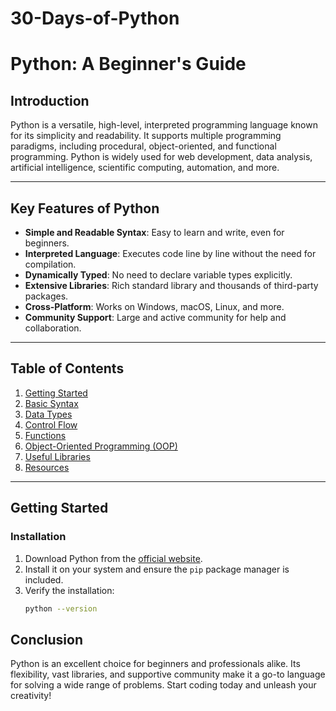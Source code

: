 # 30-Days-of-Python

# Python: A Beginner's Guide

## Introduction  
Python is a versatile, high-level, interpreted programming language known for its simplicity and readability. It supports multiple programming paradigms, including procedural, object-oriented, and functional programming. Python is widely used for web development, data analysis, artificial intelligence, scientific computing, automation, and more.

---

## Key Features of Python
- **Simple and Readable Syntax**: Easy to learn and write, even for beginners.
- **Interpreted Language**: Executes code line by line without the need for compilation.
- **Dynamically Typed**: No need to declare variable types explicitly.
- **Extensive Libraries**: Rich standard library and thousands of third-party packages.
- **Cross-Platform**: Works on Windows, macOS, Linux, and more.
- **Community Support**: Large and active community for help and collaboration.

---

## Table of Contents
1. [Getting Started](#getting-started)
2. [Basic Syntax](#basic-syntax)
3. [Data Types](#data-types)
4. [Control Flow](#control-flow)
5. [Functions](#functions)
6. [Object-Oriented Programming (OOP)](#object-oriented-programming-oop)
7. [Useful Libraries](#useful-libraries)
8. [Resources](#resources)

---

## Getting Started

### Installation
1. Download Python from the [official website](https://www.python.org/).
2. Install it on your system and ensure the `pip` package manager is included.
3. Verify the installation:
   ```bash
   python --version


## Conclusion
Python is an excellent choice for beginners and professionals alike. Its flexibility, vast libraries, and supportive community make it a go-to language for solving a wide range of problems. Start coding today and unleash your creativity!

